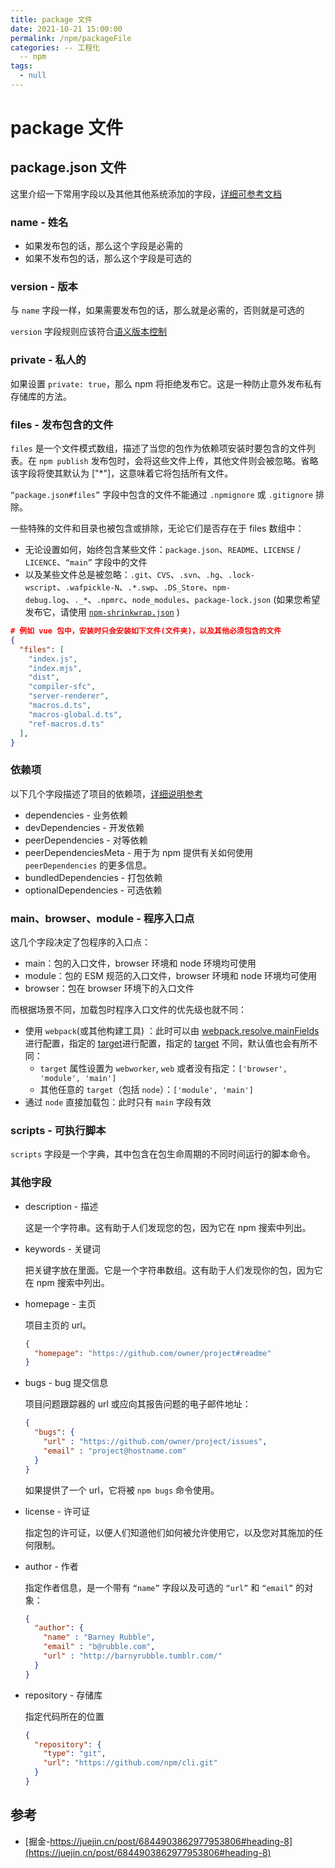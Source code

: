 ```yaml
---
title: package 文件
date: 2021-10-21 15:00:00
permalink: /npm/packageFile
categories: -- 工程化
  -- npm
tags:
  - null
---
```


# package 文件

## package.json 文件

这里介绍一下常用字段以及其他其他系统添加的字段，[详细可参考文档](https://docs.npmjs.com/cli/v8/configuring-npm/package-json)

### name - 姓名

* 如果发布包的话，那么这个字段是必需的
* 如果不发布包的话，那么这个字段是可选的

### version - 版本

与 `name` 字段一样，如果需要发布包的话，那么就是必需的，否则就是可选的

`version` 字段规则应该符合[语义版本控制](https://docs.npmjs.com/about-semantic-versioning)

### private - 私人的

如果设置 `private: true`，那么 npm 将拒绝发布它。这是一种防止意外发布私有存储库的方法。

### files - 发布包含的文件

`files` 是一个文件模式数组，描述了当您的包作为依赖项安装时要包含的文件列表。在 `npm publish` 发布包时，会将这些文件上传，其他文件则会被忽略。省略该字段将使其默认为 ["*"]，这意味着它将包括所有文件。

`“package.json#files”` 字段中包含的文件不能通过 `.npmignore` 或 `.gitignore` 排除。

一些特殊的文件和目录也被包含或排除，无论它们是否存在于 files 数组中：

* 无论设置如何，始终包含某些文件：`package.json`、`README`、`LICENSE` / `LICENCE`、`“main”` 字段中的文件
* 以及某些文件总是被忽略：`.git`、`CVS`、`.svn`、`.hg`、`.lock-wscript`、`.wafpickle-N`、`.*.swp`、`.DS_Store`、`npm-debug.log`、`._*`、`.npmrc`、`node_modules`、`package-lock.json` (如果您希望发布它，请使用 [`npm-shrinkwrap.json`](https://docs.npmjs.com/cli/v8/configuring-npm/npm-shrinkwrap-json) )

```json
# 例如 vue 包中，安装时只会安装如下文件(文件夹)，以及其他必须包含的文件
{
  "files": [
    "index.js",
    "index.mjs",
    "dist",
    "compiler-sfc",
    "server-renderer",
    "macros.d.ts",
    "macros-global.d.ts",
    "ref-macros.d.ts"
  ],
}
```

### 依赖项

以下几个字段描述了项目的依赖项，[详细说明参考](/npm/dependent/)

* dependencies - 业务依赖
* devDependencies - 开发依赖
* peerDependencies - 对等依赖
* peerDependenciesMeta - 用于为 npm 提供有关如何使用 `peerDependencies` 的更多信息。
* bundledDependencies - 打包依赖
* optionalDependencies - 可选依赖

### main、browser、module - 程序入口点

这几个字段决定了包程序的入口点：

* main：包的入口文件，browser 环境和 node 环境均可使用
* module：包的 ESM 规范的入口文件，browser 环境和 node 环境均可使用
* browser：包在 browser 环境下的入口文件

而根据场景不同，加载包时程序入口文件的优先级也就不同：

* 使用 `webpack`(或其他构建工具) ：此时可以由 [webpack.resolve.mainFields](https://webpack.docschina.org/configuration/resolve/#resolvemainfields)进行配置，指定的 [target](https://webpack.docschina.org/concepts/targets)进行配置，指定的 [target](https://webpack.docschina.org/concepts/targets) 不同，默认值也会有所不同：
  * `target` 属性设置为 `webworker`, `web` 或者没有指定：`['browser', 'module', 'main']`
  * 其他任意的 `target`（包括 `node`）：`['module', 'main']`
* 通过 `node` 直接加载包：此时只有 `main` 字段有效

### scripts - 可执行脚本

`scripts` 字段是一个字典，其中包含在包生命周期的不同时间运行的脚本命令。



### 其他字段

* description - 描述

  这是一个字符串。这有助于人们发现您的包，因为它在 npm 搜索中列出。

* keywords - 关键词

	把关键字放在里面。它是一个字符串数组。这有助于人们发现你的包，因为它在 npm 搜索中列出。

* homepage - 主页

  项目主页的 url。

  ```json
  {
    "homepage": "https://github.com/owner/project#readme"
  }
  ```

* bugs - bug 提交信息

  项目问题跟踪器的 url 或应向其报告问题的电子邮件地址：

  ```json
  {
    "bugs": {
      "url" : "https://github.com/owner/project/issues",
      "email" : "project@hostname.com"
    }
  }
  ```

  如果提供了一个 url，它将被 `npm bugs` 命令使用。

* license - 许可证

	指定包的许可证，以便人们知道他们如何被允许使用它，以及您对其施加的任何限制。

* author - 作者

  指定作者信息，是一个带有 `“name”` 字段以及可选的 `“url”` 和 `“email”` 的对象：

  ```json
  {
    "author": {
      "name" : "Barney Rubble",
      "email" : "b@rubble.com",
      "url" : "http://barnyrubble.tumblr.com/"
    }
  }
  ```
  
* repository - 存储库

  指定代码所在的位置

  ```json
  {
    "repository": {
      "type": "git",
      "url": "https://github.com/npm/cli.git"
    }
  }
  ```

  

## 参考

* [掘金-https://juejin.cn/post/6844903862977953806#heading-8](https://juejin.cn/post/6844903862977953806#heading-8)









